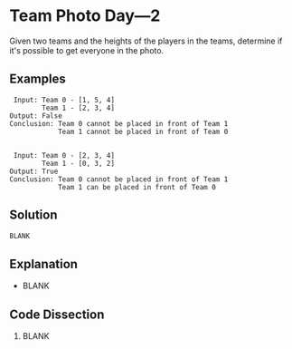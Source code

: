 # Team Photo Day&mdash;2
Given two teams and the heights of the players in the teams, determine if it's possible to get everyone in the photo.

## Examples
```
 Input: Team 0 - [1, 5, 4]
        Team 1 - [2, 3, 4]
Output: False
Conclusion: Team 0 cannot be placed in front of Team 1
            Team 1 cannot be placed in front of Team 0


 Input: Team 0 - [2, 3, 4]
        Team 1 - [0, 3, 2]
Output: True
Conclusion: Team 0 cannot be placed in front of Team 1
            Team 1 can be placed in front of Team 0
```

## Solution
```python
BLANK
```

## Explanation
* BLANK

## Code Dissection
1. BLANK